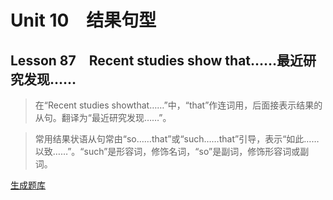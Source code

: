﻿ # Unit 10　结果句型
 ## Lesson 87　Recent studies show that……最近研究发现……
 
> 在“Recent studies showthat……”中，“that”作连词用，后面接表示结果的从句。翻译为“最近研究发现……”。

> 常用结果状语从句常由“so……that”或“such……that”引导，表示“如此……以致……”。“such”是形容词，修饰名词，“so”是副词，修饰形容词或副词。


 [生成题库](./sentence/f087.json)
